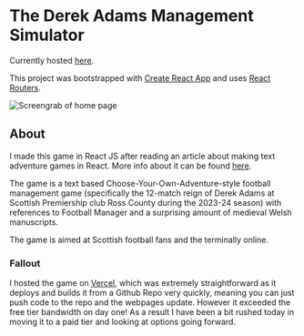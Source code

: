 # The Derek Adams Management Simulator

Currently hosted [here](https://scottish-football-simulators.co.uk/derekadams).

This project was bootstrapped with [Create React App](https://github.com/facebook/create-react-app) and uses [React Routers](https://reactrouter.com/en/main).

![Screengrab of home page](https://github.com/aagb1884/derek_adams_simulator/assets/113289014/e6bb9856-4b61-4820-85ac-d0fbe48c2ab3)

## About

I made this game in React JS after reading an article about making text adventure games in React. More info about it can be found [here](https://medium.com/@dimterion/making-an-interactive-text-adventure-game-with-react-779667cca2cb).

The game is a text based Choose-Your-Own-Adventure-style football management game (specifically the 12-match reign of Derek Adams at Scottish Premiership club Ross County during the 2023-24 season) with references to Football Manager and a surprising amount of medieval Welsh manuscripts.

The game is aimed at Scottish football fans and the terminally online.

### Fallout

I hosted the game on [Vercel](https://vercel.com/), which was extremely straightforward as it deploys and builds it from a Github Repo very quickly, meaning you can just push code to the repo and the webpages update. However it exceeded the free tier bandwidth on day one! As a result I have been a bit rushed today in moving it to a paid tier and looking at options going forward. 
